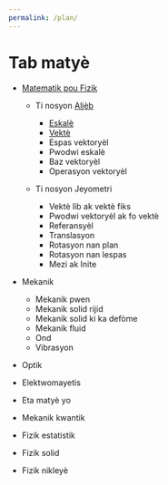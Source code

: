 ```yaml
---
permalink: /plan/
---
```


# Tab matyè

- [Matematik pou Fizik](/maths/maths)

  - Ti nosyon [Aljèb](/maths/algebra)
    - [Eskalè](/maths/scalar)
    - [Vektè](/maths/vector)
    - Espas vektoryèl
    - Pwodwi eskalè
    - Baz vektoryèl
    - Operasyon vektoryèl

  - Ti nosyon Jeyometri
    - Vektè lib ak vektè fiks
    - Pwodwi vektoryèl ak fo vektè
    - Referansyèl
    - Translasyon
    - Rotasyon nan plan
    - Rotasyon nan lespas
    - Mezi ak Inite
- Mekanik
    - Mekanik pwen
    - Mekanik solid rijid
    - Mekanik solid ki ka defòme
    - Mekanik fluid
    - Ond
    - Vibrasyon
- Optik
- Elektwomayetis
- Eta matyè yo
- Mekanik kwantik
- Fizik estatistik
- Fizik solid
- Fizik nikleyè